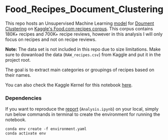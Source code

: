 # Food_Recipes_Document_Clustering
This repo hosts an Unsupervised Machine Learning [model](https://github.com/arashshams/Food_Recipes_Document_Clustering/blob/master/Analysis.ipynb) for [Doument Clustering](https://en.wikipedia.org/wiki/Document_clustering) on [Kaggle's Food.com recipes corpus](https://www.kaggle.com/datasets/shuyangli94/food-com-recipes-and-user-interactions). This corpus contains 180K+ recipes and 700K+ recipe reviews, however in this analysis I will only focus on recipes and not on recipe reviews.

**Note:** The data set is not included in this repo due to size limitations. Make sure to dowanload the data (`RAW_recipes.csv`) from Kaggle and put it in the project root.

The goal is to extract main categories or groupings of recipes based on their names.

You can also check the Kaggle Kernel for this notebook [here](https://www.kaggle.com/code/arashshamseddini/document-clustering-on-food-recipes).

### Dependencies

If you want to reproduce the [report](https://github.com/arashshams/Food_Recipes_Document_Clustering/blob/master/Analysis.ipynb) (`Analysis.ipynb`) on your local, simply run below commands in terminal to create the environment for running the notebook.

```
conda env create -f environment.yaml
conda activate env
```
